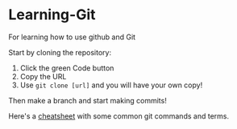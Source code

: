 # Learning-Git

For learning how to use github and Git

Start by cloning the repository: 
1. Click the green Code button
2. Copy the URL
3. Use `git clone [url]` and you will have your own copy!

Then make a branch and start making commits!

Here's a [cheatsheet](https://github.com/macsyd/Learning-Git/blob/main/Git%20Cheatsheet.md#how-to-use-git) with some common git commands and terms.
